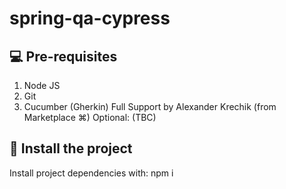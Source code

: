# spring-qa-cypress

## 💻 Pre-requisites
1. Node JS
2. Git 
3. Cucumber (Gherkin) Full Support by Alexander Krechik (from Marketplace ⌘)
Optional: (TBC)

## 🚀 Install the project
Install project dependencies with: npm i
